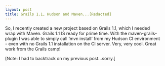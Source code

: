 ```yaml
---
layout: post
title: Grails 1.1, Hudson and Maven...[Redacted]
---
```


So, I recently created a new project based on Grails 1.1, which I needed
wrap with Maven. Grails 1.1 IS ready for prime time. With the
maven-grails-plugin I was able to simply call ‘mvn install’ from my
Hudson CI environment - even with no Grails 1.1 installation on the CI
server. Very, very cool. Great work from the Grails camp!

\[Note: I had to backtrack on my previous post…sorry.\]
